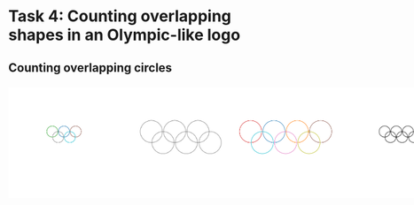 # Task 4: Counting overlapping shapes in an Olympic-like logo


## Counting overlapping circles

###

<div style="display: flex; flex-direction: row;">
<img src="images/3c9e2635-81a4-4108-ad48-8ff850aabcd8.png" alt="Alt text" width="200"/>
<img src="images/5d6a303b-27ab-4e31-a73e-286ffc988685.png" alt="Alt text" width="200"/>
<img src="images/449d26c2-0117-456a-b088-d2f4acf53f36.png" alt="Alt text" width="200"/>
<img src="images/6924ee6c-59f6-4291-8142-64bf39e62238.png" alt="Alt text" width="200"/>
</div>
<!-- ![vision-llms-are-blind/src/CountingCircles](./images/3c9e2635-81a4-4108-ad48-8ff850aabcd8.png)
![vision-llms-are-blind/src/CountingCircles](./images/5d6a303b-27ab-4e31-a73e-286ffc988685.png)
![vision-llms-are-blind/src/CountingCircles](./images/449d26c2-0117-456a-b088-d2f4acf53f36.png)
![vision-llms-are-blind/src/CountingCircles](./images/6924ee6c-59f6-4291-8142-64bf39e62238.png) -->